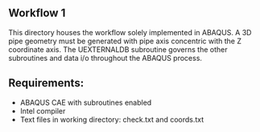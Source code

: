 ## Workflow 1
This directory houses the workflow solely implemented in ABAQUS. A 3D pipe geometry must be generated with pipe axis concentric with the Z coordinate axis. The UEXTERNALDB subroutine governs the other subroutines and data i/o throughout the ABAQUS process. 

## Requirements:
<ul>
  <li>ABAQUS CAE with subroutines enabled</li>
  <li>Intel compiler</li>
  <li>Text files in working directory: check.txt and coords.txt</li>
</ul>
